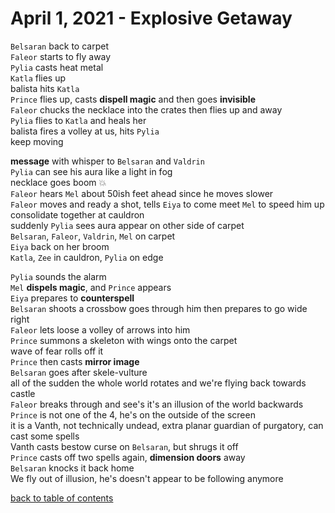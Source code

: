 # April 1, 2021 - Explosive Getaway

`Belsaran` back to carpet  
`Faleor` starts to fly away  
`Pylia` casts heat metal  
`Katla` flies up  
balista hits `Katla`  
`Prince` flies up, casts **dispell magic** and then goes **invisible**  
`Faleor` chucks the necklace into the crates then flies up and away  
`Pylia` flies to `Katla` and heals her  
balista fires a volley at us, hits `Pylia`  
keep moving  

**message** with whisper to `Belsaran` and `Valdrin`  
`Pylia` can see his aura like a light in fog  
necklace goes boom 💥  
`Faleor` hears `Mel` about 50ish feet ahead since he moves slower  
`Faleor` moves and ready a shot, tells `Eiya` to come meet `Mel` to speed him up  
consolidate together at cauldron  
suddenly `Pylia` sees aura appear on other side of carpet  
`Belsaran`, `Faleor`, `Valdrin`, `Mel` on carpet  
`Eiya` back on her broom  
`Katla`, `Zee` in cauldron, `Pylia` on edge  

`Pylia` sounds the alarm  
`Mel` **dispels magic**, and `Prince` appears  
`Eiya` prepares to **counterspell**  
`Belsaran` shoots a crossbow goes through him then prepares to go wide right  
`Faleor` lets loose a volley of arrows into him  
`Prince` summons a skeleton with wings onto the carpet  
wave of fear rolls off it  
`Prince` then casts **mirror image**  
`Belsaran` goes after skele-vulture  
all of the sudden the whole world rotates and we're flying back towards castle  
`Faleor` breaks through and see's it's an illusion of the world backwards  
`Prince` is not one of the 4, he's on the outside of the screen  
it is a Vanth, not technically undead, extra planar guardian of purgatory, can cast some spells  
Vanth casts bestow curse on `Belsaran`, but shrugs it off  
`Prince` casts off two spells again, **dimension doors** away  
`Belsaran` knocks it back home  
We fly out of illusion, he's doesn't appear to be following anymore  

[back to table of contents](/sessions/TOC.md)

